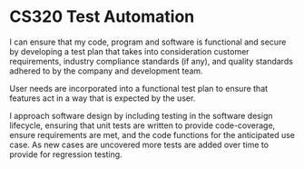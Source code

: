 # CS320 Test Automation

I can ensure that my code, program and software is functional and secure by developing a test plan that takes into consideration customer requirements, industry compliance standards (if any), and quality standards adhered to by the company and development team. 

User needs are incorporated into a functional test plan to ensure that features act in a way that is expected by the user. 

I approach software design by including testing in the software design lifecycle, ensuring that unit tests are written to provide code-coverage, ensure requirements are met, and the code functions for the anticipated use case. As new cases are uncovered more tests are added over time to provide for regression testing.
